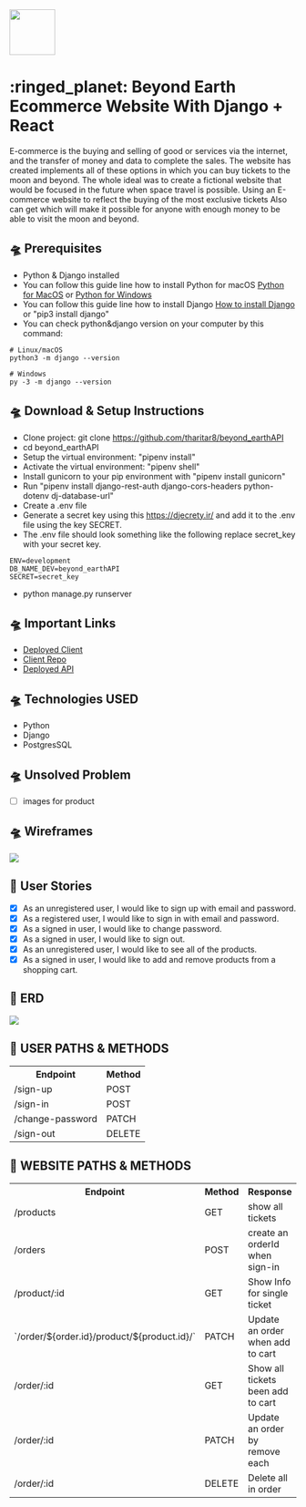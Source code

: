 <img src="https://i.imgur.com/T63cfTh.png" width="80" height="80" />
<h1> :ringed_planet:   Beyond Earth Ecommerce Website With Django + React</h1>

   E-commerce is the buying and selling of good or services via the internet, 
and the transfer of money and data to complete the sales. 
The website has created implements all of these options in which you can buy tickets to the moon and beyond. 
The whole ideal was to create a fictional website that would be focused in the future when space travel is possible. 
Using an E-commerce website to reflect the buying of the most exclusive tickets
Also can get which will make it possible for anyone with enough money to be able to visit the moon and beyond. 

## :flying_saucer: Prerequisites
- Python & Django installed
- You can follow this guide line how to install Python for macOS <a href=https://www.python.org/downloads/macos/>Python for MacOS</a> or <a href=https://www.python.org/downloads/windows/>Python for Windows</a>
- You can follow this guide line how to install Django <a href=https://docs.djangoproject.com/en/3.2/topics/install/>How to install Django</a> or "pip3 install django"
- You can check python&django version on your computer by this command: 
```
# Linux/macOS
python3 -m django --version

# Windows
py -3 -m django --version
```

## :flying_saucer: Download & Setup Instructions
- Clone project: git clone https://github.com/tharitar8/beyond_earthAPI
- cd beyond_earthAPI
- Setup the virtual environment: "pipenv install"
- Activate the virtual environment: "pipenv shell"
- Install gunicorn to your pip environment with "pipenv install gunicorn"
- Run "pipenv install django-rest-auth django-cors-headers python-dotenv dj-database-url"
- Create a .env file
- Generate a secret key using this https://djecrety.ir/ and add it to the .env file using the key SECRET.
- The .env file should look something like the following replace secret_key with your secret key.
```
ENV=development
DB_NAME_DEV=beyond_earthAPI
SECRET=secret_key 
```
- python manage.py runserver

## :flying_saucer: Important Links
- <a href="https://tharitar8.github.io/beyond_earthClient/">Deployed Client </a>
- <a href="https://github.com/tharitar8/beyond_earthClient">Client Repo </a>
- <a href="https://earthpluto.herokuapp.com/"> Deployed API </a>

## :flying_saucer: Technologies USED
- Python
- Django
- PostgresSQL

## :flying_saucer: Unsolved Problem
- [ ] images for product

## :flying_saucer: Wireframes

<img src="https://i.imgur.com/EKZACOj.png" />

## :rocket: User Stories

- [x] As an unregistered user, I would like to sign up with email and password.
- [x] As a registered user, I would like to sign in with email and password.
- [x] As a signed in user, I would like to change password.
- [x] As a signed in user, I would like to sign out.
- [x] As an unregistered user, I would like to see all of the products.
- [x] As a signed in user, I would like to add and remove products from a shopping cart.

## :rocket: ERD

<img src="https://i.imgur.com/lSrYWeV.jpg" />

## :rocket: USER PATHS & METHODS
<table>
  <tr>
    <th>Endpoint</th>
    <th>Method</th>
  </tr>
  <tr>
    <td>/sign-up</td>
    <td>POST</td>
  </tr>
  <tr>
    <td>/sign-in</td>
    <td>POST</td>
  </tr>
  <tr>
    <td>/change-password</td>
    <td>PATCH</td>
  </tr>
  <tr>
    <td>/sign-out</td>
    <td>DELETE</td>
  </tr>
</table>

## :rocket: WEBSITE PATHS & METHODS
<table>
  <tr>
    <th>Endpoint</th>
    <th>Method</th>
    <th>Response</th>
  </tr>
  <tr>
    <td>/products</td>
    <td>GET</td>
    <td>show all tickets</td>
  </tr>
  <tr>
    <td>/orders</td>
    <td>POST</td>
    <td>create an orderId when sign-in</td>
  </tr>
  <tr>
    <td>/product/:id</td>
    <td>GET</td>
    <td>Show Info for single ticket</td>
  </tr>
  <tr>
    <td> `/order/${order.id}/product/${product.id}/`</td>
    <td>PATCH</td>
    <td>Update an order when add to cart</td>
  </tr>
  <tr>
    <td> /order/:id</td>
    <td>GET</td>
    <td>Show all tickets been add to cart</td>
  </tr>
   <tr>
    <td> /order/:id</td>
    <td>PATCH</td>
    <td>Update an order by remove each</td>
  </tr>
  <tr>
    <td> /order/:id</td>
    <td>DELETE</td>
    <td>Delete all in order</td>
  </tr>
</table>
